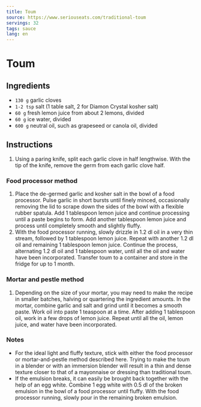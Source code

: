 ```yaml
---
title: Toum
source: https://www.seriouseats.com/traditional-toum
servings: 32
tags: sauce
lang: en
---
```


# Toum

## Ingredients

- `130 g` garlic cloves
- `1-2 tsp` salt (1 table salt, 2 for Diamon Crystal kosher salt)
- `60 g` fresh lemon juice from about 2 lemons, divided
- `60 g` ice water, divided
- `600 g` neutral oil, such as grapeseed or canola oil, divided

## Instructions

1. Using a paring knife, split each garlic clove in half lengthwise. With the tip of the knife, remove the germ from each garlic clove half.

### Food processor method

1. Place the de-germed garlic and kosher salt in the bowl of a food processor. Pulse garlic in short bursts until finely minced, occasionally removing the lid to scrape down the sides of the bowl with a flexible rubber spatula. Add 1 tablespoon lemon juice and continue processing until a paste begins to form. Add another tablespoon lemon juice and process until completely smooth and slightly fluffy.
1. With the food processor running, slowly drizzle in 1.2 dl oil in a very thin stream, followed by 1 tablespoon lemon juice. Repeat with another 1.2 dl oil and remaining 1 tablespoon lemon juice. Continue the process, alternating 1.2 dl oil and 1 tablespoon water, until all the oil and water have been incorporated. Transfer toum to a container and store in the fridge for up to 1 month.

### Mortar and pestle method

1. Depending on the size of your mortar, you may need to make the recipe in smaller batches, halving or quartering the ingredient amounts. In the mortar, combine garlic and salt and grind until it becomes a smooth paste. Work oil into paste 1 teaspoon at a time. After adding 1 tablespoon oil, work in a few drops of lemon juice. Repeat until all the oil, lemon juice, and water have been incorporated.

### Notes

- For the ideal light and fluffy texture, stick with either the food processor or mortar-and-pestle method described here. Trying to make the toum in a blender or with an immersion blender will result in a thin and dense texture closer to that of a mayonnaise or dressing than traditional toum.
- If the emulsion breaks, it can easily be brought back together with the help of an egg white. Combine 1 egg white with 0.5 dl of the broken emulsion in the bowl of a food processor until fluffy. With the food processor running, slowly pour in the remaining broken emulsion.
